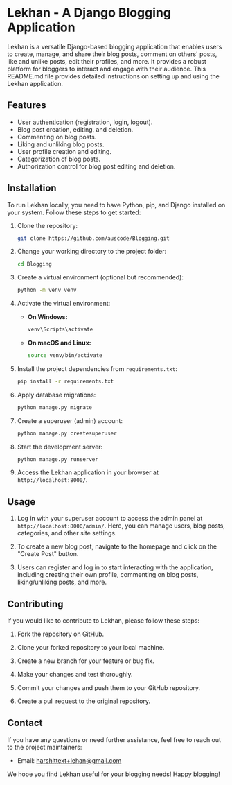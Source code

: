 # Lekhan - A Django Blogging Application

Lekhan is a versatile Django-based blogging application that enables users to create, manage, and share their blog posts, comment on others' posts, like and unlike posts, edit their profiles, and more. It provides a robust platform for bloggers to interact and engage with their audience. This README.md file provides detailed instructions on setting up and using the Lekhan application.

## Features

- User authentication (registration, login, logout).
- Blog post creation, editing, and deletion.
- Commenting on blog posts.
- Liking and unliking blog posts.
- User profile creation and editing.
- Categorization of blog posts.
- Authorization control for blog post editing and deletion.

## Installation

To run Lekhan locally, you need to have Python, pip, and Django installed on your system. Follow these steps to get started:

1. Clone the repository:

   ```bash
   git clone https://github.com/auscode/Blogging.git
   ```

2. Change your working directory to the project folder:

   ```bash
   cd Blogging
   ```

3. Create a virtual environment (optional but recommended):

   ```bash
   python -m venv venv
   ```

4. Activate the virtual environment:

   - **On Windows:**

     ```bash
     venv\Scripts\activate
     ```

   - **On macOS and Linux:**

     ```bash
     source venv/bin/activate
     ```

5. Install the project dependencies from `requirements.txt`:

   ```bash
   pip install -r requirements.txt
   ```

6. Apply database migrations:

   ```bash
   python manage.py migrate
   ```

7. Create a superuser (admin) account:

   ```bash
   python manage.py createsuperuser
   ```

8. Start the development server:

   ```bash
   python manage.py runserver
   ```

9. Access the Lekhan application in your browser at `http://localhost:8000/`.

## Usage

1. Log in with your superuser account to access the admin panel at `http://localhost:8000/admin/`. Here, you can manage users, blog posts, categories, and other site settings.

2. To create a new blog post, navigate to the homepage and click on the "Create Post" button.

3. Users can register and log in to start interacting with the application, including creating their own profile, commenting on blog posts, liking/unliking posts, and more.


## Contributing

If you would like to contribute to Lekhan, please follow these steps:

1. Fork the repository on GitHub.

2. Clone your forked repository to your local machine.

3. Create a new branch for your feature or bug fix.

4. Make your changes and test thoroughly.

5. Commit your changes and push them to your GitHub repository.

6. Create a pull request to the original repository.

## Contact

If you have any questions or need further assistance, feel free to reach out to the project maintainers:

- Email: [harshittext+lehan@gmail.com](mailto:harshittext+lehan@gmail.com)

We hope you find Lekhan useful for your blogging needs! Happy blogging!
